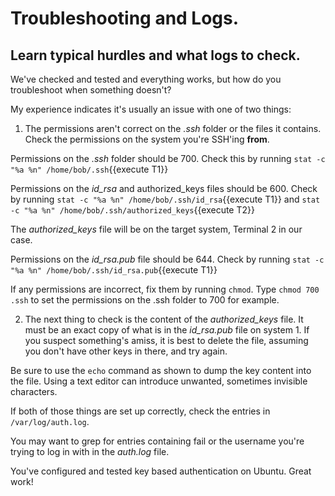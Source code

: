# Troubleshooting and Logs.

## Learn typical hurdles and what logs to check.

We've checked and tested and everything works, but how do you troubleshoot when something doesn't?

My experience indicates it's usually an issue with one of two things:

1. The permissions aren't correct on the _.ssh_ folder or the files it contains. Check the permissions on the system you're SSH'ing **from**.

Permissions on the _.ssh_ folder should be 700. Check this by running `stat -c "%a %n" /home/bob/.ssh`{{execute T1}}

Permissions on the _id_rsa_ and authorized_keys files should be 600. Check by running `stat -c "%a %n" /home/bob/.ssh/id_rsa`{{execute T1}} and `stat -c "%a %n" /home/bob/.ssh/authorized_keys`{{execute T2}}

The _authorized_keys_ file will be on the target system, Terminal 2 in our case.

Permissions on the _id_rsa.pub_ file should be 644. Check by running `stat -c "%a %n" /home/bob/.ssh/id_rsa.pub`{{execute T1}}

If any permissions are incorrect, fix them by running `chmod`. Type `chmod 700 .ssh` to set the permissions on the .ssh folder to 700 for example.

2. The next thing to check is the content of the _authorized_keys_ file. It must be an exact copy of what is in the _id_rsa.pub_ file on system 1. If you suspect something's amiss, it is best to delete the file, assuming you don't have other keys in there, and try again.

Be sure to use the `echo` command as shown to dump the key content into the file. Using a text editor can introduce unwanted, sometimes invisible characters.

If both of those things are set up correctly, check the entries in `/var/log/auth.log`.

You may want to grep for entries containing fail or the username you're trying to log in with in the _auth.log_ file.

You've configured and tested key based authentication on Ubuntu. Great work!
